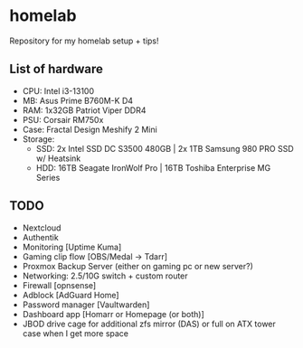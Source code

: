 # homelab

Repository for my homelab setup + tips!

## List of hardware

- CPU: Intel i3-13100
- MB: Asus Prime B760M-K D4
- RAM: 1x32GB Patriot Viper DDR4
- PSU: Corsair RM750x
- Case: Fractal Design Meshify 2 Mini
- Storage:
  - SSD: 2x Intel SSD DC S3500 480GB | 2x 1TB Samsung 980 PRO SSD w/ Heatsink
  - HDD: 16TB Seagate IronWolf Pro | 16TB Toshiba Enterprise MG Series

## TODO

- Nextcloud
- Authentik
- Monitoring [Uptime Kuma]
- Gaming clip flow [OBS/Medal -> Tdarr]
- Proxmox Backup Server (either on gaming pc or new server?)
- Networking: 2.5/10G switch + custom router
- Firewall [opnsense]
- Adblock [AdGuard Home]
- Password manager [Vaultwarden]
- Dashboard app [Homarr or Homepage (or both)]
- JBOD drive cage for additional zfs mirror (DAS) or full on ATX tower case when I get more space
